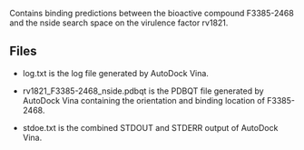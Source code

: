 Contains binding predictions between the bioactive compound F3385-2468 and the nside search space on the virulence factor rv1821.

## Files

- log.txt is the log file generated by AutoDock Vina.

- rv1821_F3385-2468_nside.pdbqt is the PDBQT file generated by AutoDock Vina containing the orientation and binding location of F3385-2468.

- stdoe.txt is the combined STDOUT and STDERR output of AutoDock Vina.

